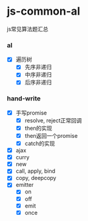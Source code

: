 # js-common-al
js常见算法题汇总

### al
- [x] 遍历树
  - [x] 先序非递归
  - [x] 中序非递归
  - [x] 后序非递归

### hand-write
- [x] 手写promise
  - [x] resolve, reject正常回调
  - [x] then的实现
  - [x] then返回一个promise
  - [x] catch的实现
- [x] ajax
- [x] curry
- [x] new
- [x] call, apply, bind
- [x] copy, deepcopy
- [x] emitter
  - [x] on
  - [x] off
  - [x] emit
  - [x] once